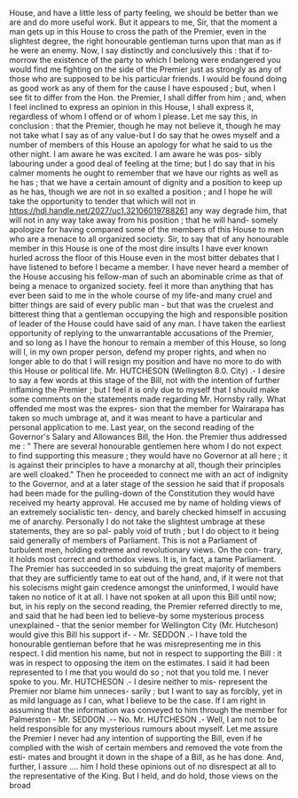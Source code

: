 House, and have a little less of party feeling, we should be better than we are and do more useful work. But it appears to me, Sir, that the moment a man gets up in this House to cross the path of the Premier, even in the slightest degree, the right honourable gentleman turns upon that man as if he were an enemy. Now, I say distinctly and conclusively this : that if to-morrow the existence of the party to which I belong were endangered you would find me fighting on the side of the Premier just as strongly as any of those who are supposed to be his particular friends. I would be found doing as good work as any of them for the cause I have espoused ; but, when I see fit to differ from the Hon. the Premier, I shall differ from him ; and, when I feel inclined to express an opinion in this House, I shall express it, regardless of whom I offend or of whom I please. Let me say this, in conclusion : that the Premier, though he may not believe it, though he may not take what I say as of any value-but I do say that he owes myself and a number of members of this House an apology for what he said to us the other night. I am aware he was excited. I am aware he was pos- sibly labouring under a good deal of feeling at the time; but I do say that in his calmer moments he ought to remember that we have our rights as well as he has ; that we have a certain amount of dignity and a position to keep up as he has, though we are not in so exalted a position ; and I hope he will take the opportunity to tender that which will not in https://hdl.handle.net/2027/uc1.32106019788261 any way degrade him, that will not in any way take away from his position ; that he will hand- somely apologize for having compared some of the members of this House to men who are a menace to all organized society. Sir, to say that of any honourable member in this House is one of the most dire insults I have ever known hurled across the floor of this House even in the most bitter debates that I have listened to before I became a member. I have never heard a member of the House accusing his fellow-man of such an abominable crime as that of being a menace to organized society. feel it more than anything that has ever been said to me in the whole course of my life-and many cruel and bitter things are said of every public man - but that was the cruelest and bitterest thing that a gentleman occupying the high and responsible position of leader of the House could have said of any man. I have taken the earliest opportunity of replying to the unwarrantable accusations of the Premier, and so long as I have the honour to remain a member of this House, so long will I, in my own proper person, defend my proper rights, and when no longer able to do that I will resign my position and have no more to do with this House or political life. Mr. HUTCHESON (Wellington 8.0. City) .- I desire to say a few words at this stage of the Bill, not with the intention of further inflaming the Premier ; but I feel it is only due to myself that I should make some comments on the statements made regarding Mr. Hornsby rally. What offended me most was the expres- sion that the member for Wairarapa has taken so much umbrage at, and it was meant to have a particular and personal application to me. Last year, on the second reading of the Governor's Salary and Allowances Bill, the Hon. the Premier thus addressed me : " There are several honourable gentlemen here whom I do not expect to find supporting this measure ; they would have no Governor at all here ; it is against their principles to have a monarchy at all, though their principles are well cloaked." Then he proceeded to connect me with an act of indignity to the Governor, and at a later stage of the session he said that if proposals had been made for the pulling-down of the Constitution they would have received my hearty approval. He accused me by name of holding views of an extremely socialistic ten- dency, and barely checked himself in accusing me of anarchy. Personally I do not take the slightest umbrage at these statements, they are so pal- pably void of truth ; but I do object to it being said generally of members of Parliament. This is not a Parliament of turbulent men, holding extreme and revolutionary views. On the con- trary, it holds most correct and orthodox views. It is, in fact, a tame Parliament. The Premier has succeeded in so subduing the great majority of members that they are sufficiently tame to eat out of the hand, and, if it were not that his solecisms might gain credence amongst the uninformed, I would have taken no notice of it at all. I have not spoken at all upon this Bill until now; but, in his reply on the second reading, the Premier referred directly to me, and said that he had been led to believe-by some mysterious process unexplained - that the senior member for Wellington City (Mr. Hutcheson) would give this Bill his support if- - Mr. SEDDON .- I have told the honourable gentleman before that he was misrepresenting me in this respect. I did mention his name, but not in respect to supporting the Bill : it was in respect to opposing the item on the estimates. I said it had been represented to I me that you would do so ; not that you told me. I never spoke to you. Mr. HUTCHESON .- I desire neither to mis- represent the Premier nor blame him unneces- sarily ; but I want to say as forcibly, yet in as mild language as I can, what I believe to be the case. If I am right in assuming that the information was conveyed to him through the member for Palmerston - Mr. SEDDON .-- No. Mr. HUTCHESON .- Well, I am not to be held responsible for any mysterious rumours about myself. Let me assure the Premier I never had any intention of supporting the Bill, even if he complied with the wish of certain members and removed the vote from the esti- mates and brought it down in the shape of a Bill, as he has done. And, further, I assure .... him I hold these opinions out of no disrespect at all to the representative of the King. But I held, and do hold, those views on the broad 